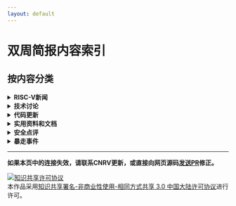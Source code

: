 ```yaml
---
layout: default
---
```


# 双周简报内容索引

## 按内容分类

<details>
  <summary><b>RISC-V新闻</b></summary>
  <ul>
  <li><a href="2017-08-17.html#apace-mynewt-for-hifive1"             > Apace Mynewt for Hifive1 </a></li>
  <li><a href="2017-08-03.html#b-小组重启"                            > B 小组重启 </a></li>
  <li><a href="2017-08-17.html#boom发布第2版"                         > BOOM发布第2版 </a></li>
  <li><a href="2017-08-17.html#bristol-startup-designs-security-chip" > Bristol startup designs security chip </a></li>
  <li><a href="2017-08-17.html#cnrvriscv-fpu"                        > CNRV/RISCV-FPU </a></li>
  <li><a href="2017-08-17.html#coreboot-for-hifive1-hello-risc-v-world" > coreboot for HiFive1 (Hello RISC-V world!) </a></li>
  <li><a href="2017-07-06.html#第七届risc-v研讨会征稿启事"             > 第七届RISC-V研讨会征稿启事 </a></li>
  <li><a href="2017-09-14.html#第一届基于risc-v的体系结构研讨会carrv-2017报告安排新鲜出炉"  > 第一届基于RISC-V的体系结构研讨会(CARRV 2017)报告安排新鲜出炉 </a></li>
  <li><a href="2017-08-31.html#第29届-hot-chips上的risc-v相关新闻"     > 第29届 Hot Chips上的RISC-V相关新闻 </a></li>
  <li><a href="2017-10-12.html#dover-microsystems发布coreguard"      > Dover microsystems发布CoreGuard </a></li>
  <li><a href="2017-08-31.html#draper分离其安全处理器研究组成立dover-microsystems公司" > DRAPER分离其安全处理器研究组成立Dover Microsystems公司 </a></li>
  <li><a href="2017-08-03.html#eetime-hot-chips-gets-more-diverse"   > EETime: Hot Chips Gets More Diverse </a></li>
  <li><a href="2017-09-14.html#firesim在amazon-f1上部署rocket-chip仿真"  > FireSim在Amazon F1上部署Rocket-chip仿真 </a></li>
  <li><a href="2017-08-31.html#freebsd-主线更新至-risc-v-priv-spec-110"> FreeBSD 主线更新至 RISC-V priv. spec 1.10 </a></li>
  <li><a href="2017-08-17.html#gen-z-points-to-new-memories"         > Gen-Z Points to New Memories </a></li>
  <li><a href="2017-08-03.html#hackaday-vexriscv-a-modular-risc-v-implementation-for-fpga"> Hackaday: VexRiscv: A Modular RISC-V Implementation for FPGA </a></li>
  <li><a href="2017-07-06.html#来自bespoke-silicon-group的risc-v文档" > 来自Bespoke Silicon Group的RISC-V文档 </a></li>
  <li><a href="2017-08-03.html#linux-porting-patch-第七版"            > Linux porting patch 第七版 </a></li>
  <li><a href="2017-07-06.html#microsemi发布windows版本的基于eclipse的开发平台" > MicroSemi发布Windows版本的基于Eclipse的开发平台 </a></li>
  <li><a href="2017-08-03.html#newliblibglosslibm-patch"             > newlib/libgloss/libm patch </a></li>
  <li><a href="2017-08-17.html#orconf-2017会议日程公布"               > ORConf 2017会议日程公布 </a></li>
  <li><a href="2017-08-17.html#pulpino添加新成员"                     > PULPino添加新成员 </a></li>
  <li><a href="2017-08-17.html#riscvemu"                             > RISCVEMU </a></li>
  <li><a href="2017-07-20.html#riscy-business-频道"                   > RISCY BUSINESS 频道 </a></li>
  <li><a href="2017-10-12.html#risc-v--15th-international-soc-conference" > RISC-V @ 15th International SoC conference </a></li>
  <li><a href="2017-08-03.html#risc-v版compiler-explorer"             > RISC-V版Compiler Explorer </a></li>
  <li><a href="2017-08-31.html#risc-v并入newlib主线"                  > RISC-V并入newlib主线</a></li>
  <li><a href="2017-09-14.html#risc-v的formal-specification工作组"    > RISC-V的Formal Specification工作组 </a></li>
  <li><a href="2017-07-06.html#risc-v的官方每月新闻"                   > RISC-V的官方每月新闻 </a></li>
  <li><a href="2017-08-03.html#risc-v教育专题邮件列表成立"             > RISC-V教育专题邮件列表成立 </a></li>
  <li><a href="2017-07-06.html#risc-v-linux第四版"                    > RISC-V Linux port 第四版 </a></li>
  <li><a href="2017-07-20.html#linux內核第六版"                       > RISC-V linux port 第六版 </a></li>
  <li><a href="2017-09-14.html#risc-v-linux-port-第八版"              > RISC-V linux port 第八版 </a></li>
  <li><a href="2017-09-28.html#linux-port-第九版"                     > RISC-V Linux port 第九版 </a></li>
  <li><a href="2017-08-31.html#risc-v-llvm进度更新"                   > RISC-V LLVM进度更新 </a></li>
  <li><a href="2017-09-14.html#risc-v-llvm-port"                     > RISC-V LLVM port </a></li>
  <li><a href="2017-08-03.html#risc-v中文书"                          > RISC-V中文书 </a></li>
  <li><a href="2017-08-17.html#rv32e工具链支持"                       > RV32E工具链支持 </a></li>
  <li><a href="2017-07-20.html#rv8-更新"                              > rv8 更新 </a></li>
  <li><a href="2017-07-06.html#sel4-on-smp"                          > SeL4 on SMP </a></li>
  <li><a href="2017-10-12.html#sifive发布第一款多核支援linux的risc-v-ip" > SiFive发布第一款多核支援Linux的RISC-V IP </a></li>
  <li><a href="2017-08-31.html#sifive发布tilelink说明文档-v17"        > SiFive发布TileLink说明文档 v1.7 </a></li>
  <li><a href="2017-08-17.html#sifive任命naveed-sherwani新ceo"        > SiFive任命Naveed Sherwani新CEO </a></li>
  <li><a href="2017-09-28.html#simens包含mentor-graphics-aselsan-ashling-加入基金会" > Simens(包含Mentor Graphics), Aselsan, Ashling 加入基金会。 </a></li>
  <li><a href="2017-08-17.html#sodor更新至priv-spec-110"              > Sodor更新至Priv spec 1.10 </a></li>
  <li><a href="2017-07-20.html#syntacore的scr1处理器更新至privileged-spec-110和user-spec-22" > Syntacore的SCR1处理器更新至Privileged Spec 1.10和User Spec 2.2 </a></li>
  <li><a href="2017-07-06.html#ultrasoc宣布成为业内首个支持risc-v-trace功能的厂商"> UltraSoC宣布成为业内首个支持RISC-V Trace功能的厂商 </a></li>
  <li><a href="2017-08-17.html#以色列关于risc-v的genpro计划"           > 以色列关于RISC-V的Genpro计划 </a></li>
  <li><a href="2017-07-06.html#支持risc-v的处理器实现统计"             > 支持RISC-V的处理器实现统计 </a></li>
  </ul>

</details>

<details>
  <summary><b>技术讨论</b></summary>

  <ul>
  <li><a href="2017-08-31.html#csr操作和边界barrier"                  > CSR操作和边界(Barrier) </a></li>
  <li><a href="2017-08-31.html#到底riscv-unknown-elf是不是bare-metal的交叉编译器" > 到底riscv**-unknown-elf是不是bare-metal的交叉编译器？ </a></li>
  <li><a href="2017-08-03.html#多中断时的响应顺序"                     > 多中断时的响应顺序 </a></li>
  <li><a href="2017-09-28.html#ecall和ebreak的返回地址"               > ecall和ebreak的返回地址 </a></li>
  <li><a href="2017-07-20.html#explicit-cache-instruction-重启讨论"   > Explicit Cache instruction 重启讨论 </a></li>
  <li><a href="2017-09-28.html#发生缺页中断时的-stval-值"              > 发生缺页中断时的 stval 值 </a></li>
  <li><a href="2017-08-31.html#关于多核缓存一致性具体实现的讨论"        > 关于多核缓存一致性具体实现的讨论 </a></li>
  <li><a href="2017-07-06.html#合并auipc和jalr来实现长跳转"            > 合并AUIPC和JALR来实现长跳转 </a></li>
  <li><a href="2017-08-17.html#基于gp寄存器的链接时优化机制"            > 基于gp寄存器的链接时优化机制 </a></li>
  <li><a href="2017-09-28.html#mtval-控制寄存器的取值和意图"           > mtval 控制寄存器的取值和意图 </a></li>
  <li><a href="2017-10-12.html#sifive召集工具链的版本测试贡献者"       > SiFive召集工具链的版本测试贡献者 </a></li>
  <li><a href="2017-07-20.html#提议向risc-v-b扩展指令集bit操作扩展添加选择mux指令" > 提议向RISC-V B扩展指令集（bit操作扩展）添加选择（MUX）指令 </a></li>
  <li><a href="2017-09-28.html#突破-vipt-缓存的容量限制"               > 突破 VIPT 缓存的容量限制 </a></li>
  <li><a href="2017-07-20.html#为什么要定义x5为可选链接寄存器alternative-link-register" > 为什么要定义x5为可选链接寄存器(alternative link register) </a></li>
  <li><a href="2017-09-14.html#现有gcc编译器支持的编译目标类型"         > 现有GCC编译器支持的编译目标类型 </a></li>
  <li><a href="2017-08-03.html#原子操作atomic-operation与临界区critical-section" > 原子操作(atomic operation)与临界区(critical section) </a></li>
  <li><a href="2017-10-12.html#在lrsc之间应禁止所有中断"               > 在LR/SC之间应禁止所有中断 </a></li>
  <li><a href="2017-09-28.html#在rv32系统中如何设定64位的时间比较寄存器timecmp" > 在RV32系统中，如何设定64位的时间比较寄存器timecmp </a></li>
  <li><a href="2017-08-03.html#直接缓存操作explicit-cache-control指令提案第3版-第4版" > 直接缓存操作(explicit cache control)指令提案(第3版, 第4版) </a></li>
  </ul>

</details>

<details>
  <summary><b>代码更新</b></summary>

  <ul>
  <li><a href="2017-08-31.html#chiselfirrtl-即将支持完整的无连接端口清理和跨边界常数优化" > Chisel/FIRRTL 即将支持完整的无连接端口清理和跨边界常数优化 </a></li>
  <li><a href="2017-09-14.html#gcc规定函数栈默认对齐16字节"           > GCC规定函数栈默认对齐16字节 </a></li>
  <li><a href="2017-09-14.html#gcc将主动忽略所有非标准的扩展指令"      > GCC将主动忽略所有非标准的扩展指令 </a></li>
  <li><a href="2017-10-12.html#告别chisel-clonetype-重载"           > 告别Chisel cloneType 重载 </a></li>
  <li><a href="2017-10-12.html#llvm-进度更新"                       > LLVM 进度更新 </a></li>
  <li><a href="2017-08-17.html#lowrisc修复tag缓存并行错误"           > lowRISC修复Tag缓存并行错误 </a></li>
  <li><a href="2017-09-28.html#musl的动态链接库后缀定义"             > MUSL的动态链接库后缀定义 </a></li>
  <li><a href="2017-08-17.html#release完成之前禁止acquire"           > Release完成之前禁止Acquire </a></li>
  <li><a href="2017-08-17.html#rocket流水线识别rvc指令"              > Rocket流水线识别RVC指令 </a></li>
  <li><a href="2017-07-20.html#rocket-chip代码结构调整"              > Rocket-chip代码结构调整 </a></li>
  <li><a href="2017-09-28.html#rocket-chip-的-diplomacy-调整"       > Rocket-Chip 的 Diplomacy 调整 </a></li>
  <li><a href="2017-07-20.html#rocket-chip的二级缓存缺失"            > Rocket-chip的二级缓存缺失 </a></li>
  <li><a href="2017-08-03.html#rocket-chip代码结构调整"              > Rocket-chip代码结构调整 </a></li>
  <li><a href="2017-10-12.html#rocket-chip-分离通用处理器相关配置和rocket专有配置" > Rocket-Chip 分离通用处理器相关配置和Rocket专有配置 </a></li>
  <li><a href="2017-09-28.html#rocket-chip-原有的-l2-真的有死锁问题"  > Rocket-chip 原有的 L2 真的有死锁问题 </a></li>
  <li><a href="2017-08-03.html#rocket-chip阅读笔记"                  > Rocket-chip阅读笔记 </a></li>
  <li><a href="2017-08-17.html#rocket-chip-支持对rom使用readmem"     > Rocket-chip 支持对ROM使用$readmem() </a></li>
  <li><a href="2017-10-12.html#rocket-chip支持使用donttouch属性保留端口" > Rocket-Chip支持使用dontTouch属性保留端口 </a></li>
  <li><a href="2017-10-12.html#rocket-处理器的一级数据缓存发现疑似数据丢失错误" > Rocket 处理器的一级数据缓存发现疑似数据丢失错误 </a></li>
  <li><a href="2017-10-12.html#手动重定时retiming为rocket处理器的fpu提速" > 手动重定时(retiming)为Rocket处理器的FPU提速 </a></li>
  <li><a href="2017-08-31.html#sifive-freedom平台最近被更新到主线"    > SiFive Freedom平台最近被更新到主线 </a></li>
  <li><a href="2017-10-12.html#tilelink拆分acquire报文类型为acquireblock和acquireperm" > TileLink拆分Acquire报文类型为AcquireBlock和AcquirePerm </a></li>
  <li><a href="2017-08-17.html#修正rocket流水线的优先转置错误"        > 修正Rocket流水线的优先转置错误 </a></li>
  <li><a href="2017-07-20.html#修正一级缓存一致性错误"                > 修正一级缓存一致性错误 </a></li>
  </ul>

</details>

<details>
  <summary><b>实用资料和文档</b></summary>

  <ul>
  <li><a href="2017-09-28.html#all-aboard-blog-part1-整理"         > All Aboard blog part1 整理 </a></li>
  <li><a href="2017-10-12.html#boom-v2-的技术文档-from-berkeley"    > BOOM v2 的技术文档 (from Berkeley) </a></li>
  <li><a href="2017-08-17.html#palmer的all-aboard系列"              > Palmer的All Aboard系列 </a></li>
  <li><a href="2017-09-14.html#risc-v-101-webinar"                 > RISC-V 101 webinar </a></li>
  <li><a href="2017-10-12.html#risc-v-gcc的重定位支持-palmer的-all-aboard-part2" > RISC-V GCC的重定位支持 (Palmer的 All aboard Part2) </a></li>
  <li><a href="2017-10-12.html#risc-v-资源整理页面--cnrv"           > RISC-V 资源整理页面 @ CNRV </a></li>
  </ul>

</details>


<details>
  <summary><b>安全点评</b></summary>

  <ul>
  <li><a href="2017-07-20.html#安全点评"                            > RISC-V是有机会借鉴x86和armv7/arm64的一些经验 </a></li>
  </ul>

</details>

<details>
  <summary><b>暴走事件</b></summary>

  <ul>
  <li>2017-08: <a href="https://www.hotchips.org/"                    > RISC-V at HotChips </a></li>
  <li>2017-09: <a href="https://orconf.org/"                          > ORConf 2017会议9月8-10日于英国Hebden Bridge举行 </a></li>
  <li>2017-09: <a href="https://www.softconf.com/h/riscv7thwkshp/"    > The 7th RISC-V workshop投稿截止日期：2017年9月17日 </a></li>
  <li>2017-10: <a href="http://www.hellogcc.org/?p=34315"             > OSDT开源开发工具大会2017 </a></li>
  <li>2017-10: <a href="http://www.linleygroup.com/events/event.php?num=43" > RISC-V at the Linley Processor Conference </a></li>
  <li>2017-10: <a href="https://carrv.github.io/#first-workshop-on-computer-architecture-research-with-risc-v-carrv-2017" > First Workshop on Computer Architecture Research with RISC-V (CARRV 2017) </a></li>
  <li>2017-10: <a href="https://llvm.org/devmtg/2017-10/#bof4"        > LLVM US dev meeting: Co-ordinating RISC-V development in LLVM (Alex Bradbury) </a></li>
  <li>2017-10: <a href="http://www.socconference.com/agenda.htm"      > 15th International SoC Conference在十月18-19日于加州 Irvine 举行。其中有六场跟risc-v有关的演讲 </a></li>
  <li>2017-11: <a href="http://www.fpga-kongress.de/de/programm-2017" > FPGA Kongress </a></li>
  <li>2017-11: <a href="https://www.softconf.com/h/riscv7thwkshp/"    > The 7th RISC-V workshop 2017年11月28-30日，第7届RISC-V研讨在美国加州Milpitas由西部数据承办 </a></li>
  <li>2017-11: <a href="https://bsdtw.org/"                           > BSDTW17 2017年11月11-12日，BSDTW17有两场关于RISC-V的演讲。 </a></li>
  </ul>

</details>


------------------------

**如果本页中的连接失效，请联系CNRV更新，或直接向网页源码[发送PR](https://github.com/cnrv/home/pulls)修正。**

<a rel="license" href="http://creativecommons.org/licenses/by-nc-sa/3.0/cn/"><img alt="知识共享许可协议" style="border-width:0" src="https://i.creativecommons.org/l/by-nc-sa/3.0/cn/80x15.png" /></a><br />本作品采用<a rel="license" href="http://creativecommons.org/licenses/by-nc-sa/3.0/cn/">知识共享署名-非商业性使用-相同方式共享 3.0 中国大陆许可协议</a>进行许可。
